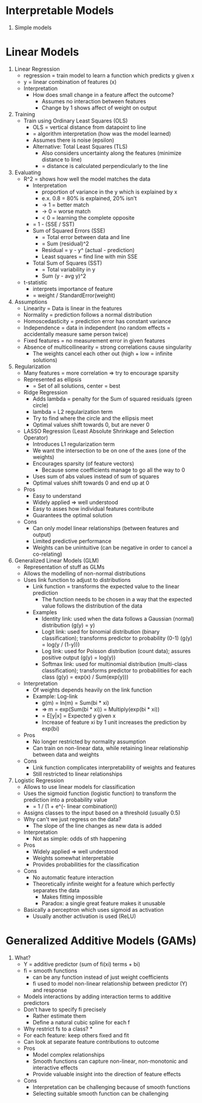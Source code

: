 # Interpretable Models
1. Simple models



# Linear Models
1. Linear Regression
    - regression = train model to learn a function which predicts y given x
    - y = linear combination of features (x)
    - Interpretation
        * How does small change in a feature affect the outcome?
            + Assumes no interaction between features
            + Change by 1 shows affect of weight on output
1. Training
    - Train using Ordinary Least Squares (OLS)
        * OLS = vertical distance from datapoint to line
        * = algorithm interpretation (how was the model learned)
        * Assumes there is noise (epsilon)
        * Alternative: Total Least Squares (TLS)
            + Also considers uncertainty along the features (minimize distance to line)
            + = distance is calculated perpendicularly to the line
1. Evaluating
    - R^2 = shows how well the model matches the data
        * Interpretation
            + proportion of variance in the y which is explained by x
            + e.x. 0.8 = 80% is explained, 20% isn't
            + -> 1 = better match
            + -> 0 = worse match
            + < 0 = learning the complete opposite
        * = 1 - (SSE / SST)
        * Sum of Squared Errors (SSE)
            + = Total error between data and line
            + = Sum (residual)^2
            + Residual = y - y^ (actual - prediction)
            + Least squares = find line with min SSE
        * Total Sum of Squares (SST)
            + = Total variability in y
            + Sum (y - avg y)^2
    - t-statistic
        * interprets importance of feature
        * = weight / StandardError(weight)
1. Assumptions
    - Linearity = Data is linear in the features
    - Normality = prediction follows a normal distribution
    - Homoscedasticity = prediction error has constant variance
    - Independence = data in independent (no random effects = accidentally measure same person twice)
    - Fixed features = no measurement error in given features
    - Absence of multicollinearity = strong correlations cause singularity
        * The weights cancel each other out (high + low = infinite solutions)
1. Regularization
    - Many features = more correlation => try to encourage sparsity
    - Represented as ellipsis
        * = Set of all solutions, center = best
    - Ridge Regression
        * Adds lambda = penalty for the Sum of squared residuals (green circle)
        * lambda = L2 regularization term
        * Try to find where the circle and the ellipsis meet
        * Optimal values shift towards 0, but are never 0
    - LASSO Regression (Least Absolute Shrinkage and Selection Operator)
        * Introduces L1 regularization term
        * We want the intersection to be on one of the axes (one of the weights)
        * Encourages sparsity (of feature vectors)
            + Because some coefficients manage to go all the way to 0
        * Uses sum of abs values instead of sum of squares
        * Optimal values shift towards 0 and end up at 0
    - Pros
        * Easy to understand
        * Widely applied => well understood
        * Easy to asses how individual features contribute
        * Guarantees the optimal solution
    - Cons
        * Can only model linear relationships (between features and output)
        * Limited predictive performance
        * Weights can be unintuitive (can be negative in order to cancel a co-relating)
1. Generalized Linear Models (GLM)
    - Representation of stuff as GLMs
    - Allows the modelling of non-normal distributions
    - Uses link function to adjust to distributions
        * Link function = transforms the expected value to the linear prediction
            + The function needs to be chosen in a way that the expected value follows the distribution of the data
        * Examples
            + Identity link: used when the data follows a Gaussian (normal) distribution (g(y) = y)
            + Logit link: used for binomial distribution (binary classification); transforms predictor to probability (0-1) (g(y) = log(y / (1-y)))
            + Log link: used for Poisson distribution (count data); assures positive output (g(y) = log(y))
            + Softmax link: used for multinomial distribution (multi-class classification); transforms predictor to probabilities for each class (g(y) = exp(x) / Sum(exp(y)))
    - Interpretation
        * Of weights depends heavily on the link function
        * Example: Log-link
            + g(m) = ln(m) = Sum(bi * xi)
            + => m = exp(Sum(bi * xi)) = Multiply(exp(bi * xi))
            + = E[y|x] = Expected y given x
            + Increase of feature xi by 1 unit increases the prediction by exp(bi)
    - Pros
        * No longer restricted by normality assumption
        * Can train on non-linear data, while retaining linear relationship between data and weights
    - Cons
        * Link function complicates interpretability of weights and features
        * Still restricted to linear relationships
1. Logistic Regression
    - Allows to use linear models for classification
    - Uses the sigmoid function (logistic function) to transform the prediction into a probability value
        * = 1 / (1 + e^(- linear combination))
    - Assigns classes to the input based on a threshold (usually 0.5)
    - Why can't we just regress on the data?
        * The slope of the line changes as new data is added
    - Interpretation
        * Not as simple: odds of sth happening
    - Pros
        * Widely applied => well understood
        * Weights somewhat interpretable
        * Provides probabilities for the classification
    - Cons
        * No automatic feature interaction
        * Theoretically infinite weight for a feature which perfectly separates the data
            + Makes fitting impossible
            + Paradox: a single great feature makes it unusable
    - Basically a perceptron which uses sigmoid as activation
        * Usually another activation is used (ReLU)



# Generalized Additive Models (GAMs)
1. What?
    - Y = additive predictor (sum of fi(xi) terms + bi)
    - fi = smooth functions
        * can be any function instead of just weight coefficients
        * fi used to model non-linear relationship between predictor (Y) and response
    - Models interactions by adding interaction terms to additive predictors
    - Don't have to specify fi precisely
        * Rather estimate them
        * Define a natural cubic spline for each f
    - Why restrict fs to a class?
        *
    - For each feature: keep others fixed and fit
    - Can look at separate feature contributions to outcome
    - Pros
        * Model complex relationships
        * Smooth functions can capture non-linear, non-monotonic and interactive effects
        * Provide valuable insight into the direction of feature effects
    - Cons
        * Interpretation can be challenging because of smooth functions
        * Selecting suitable smooth function can be challenging
